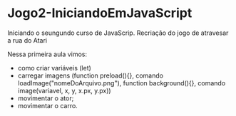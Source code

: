 # Jogo2-IniciandoEmJavaScript

Iniciando o seungundo curso de JavaScrip. Recriação do jogo de atravesar a rua do Atari

Nessa primeira aula vimos:
* como criar variáveis (let)
* carregar imagens (function preload(){}, comando loadImage("nomeDoArquivo.png"), function background(){}, comando image(variavel, x, y, x.px, y.px))
* movimentar o ator;
* movimentar o carro.
